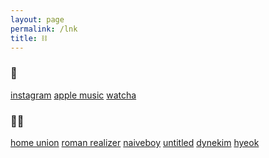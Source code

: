 ```yaml
---
layout: page
permalink: /lnk
title: ⛓
--- 
```


### 🧢
[instagram](https://instagram.com/angmokido) [apple music](https://itunes.apple.com/profile/mattjogo) [watcha](https://watcha.com/users/WwRqopRL1vlzB)

### 🧞‍♂️
[home union](http://homeunion.dothome.co.kr) [roman realizer](http://romanrealizer.dothome.co.kr)
[naiveboy](http://naiveboy.net) [untitled](https://ovnnn.com) [dynekim](https://dynekim.tistory.com) [hyeok](https://hyeok.net)